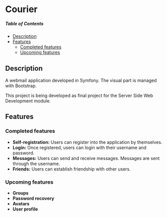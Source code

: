 # Courier

##### Table of Contents  
- [Description](#description)
- [Features](#features)
  - [Completed features](#completed-features)
  - [Upcoming features](#upcoming-features)

## Description
A webmail application developed in Symfony. The visual part is managed with Bootstrap.

This project is being developed as final project for the Server Side Web Development module.

## Features
### Completed features

- __Self-registration:__ Users can register into the application by themselves.
- __Login:__ Once registered, users can login with their username and password.
- __Messages:__ Users can send and receive messages. Messages are sent through the username.
- __Friends:__ Users can establish friendship with other users.

### Upcoming features
- __Groups__
- __Password recovery__
- __Avatars__
- __User profile__
